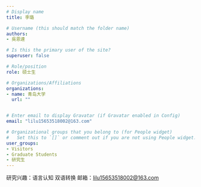```yaml
---
# Display name
title: 李璐

# Username (this should match the folder name)
authors:
- 吳恩達

# Is this the primary user of the site?
superuser: false

# Role/position
role: 硕士生

# Organizations/Affiliations
organizations:
- name: 青岛大学
  url: ""


# Enter email to display Gravatar (if Gravatar enabled in Config)
email: "lilu15653518002@163.com"

# Organizational groups that you belong to (for People widget)
#   Set this to `[]` or comment out if you are not using People widget.
user_groups:
- Visitors
- Graduate Students
- 研究生
---
```


研究兴趣：语言认知  双语转换
邮箱：lilu15653518002@163.com
